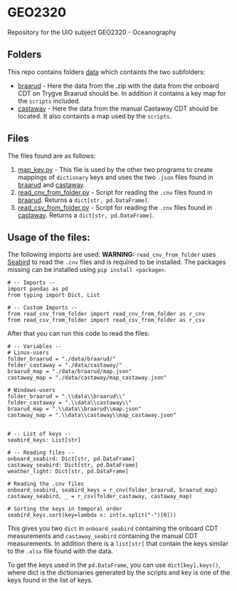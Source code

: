 # GEO2320
Repository for the UiO subject GEO2320 - Oceanography

## Folders
This repo contains folders [data](data) which containts the two subfolders:
* [braarud](data/braarud) - Here the data from the .zip with the data from the onboard CDT on Trygve Braarud should be. In addition it contains a key map for the `scripts` included. 
* [castaway](data/castaway) - Here the data from the manual Castaway CDT should be located. It also containts a map used by the `scripts`.  

## Files 
The files found are as follows:
1. [map_key.py](map_keys.py) - This file is used by the other two programs to create mappings of `dictionary` keys and uses the two `.json` files found in [braarud](data/braarud) and [castaway](data/castaway).
2. [read_cnv_from_folder.py](read_cnv_from_folder.py) - Script for reading the `.cnv` files found in [braarud](data/braarud). Returns a `dict[str, pd.DataFrame]`. 
4. [read_csv_from_folder.py](read_csv_from_folder.py) - Script for reading the `.cnv` files found in [castaway](data/castaway). Returns a `dict[str, pd.DataFrame]`.

## Usage of the files:
The following imports are used: 
**WARNING:** `read_cnv_from_folder` uses [Seabird](https://seabird.readthedocs.io/en/latest/install.html) to read the `.cnv` files and is required to be installed.
The packages missing can be installed using `pip install <package>`. 

``` 
# -- Imports --
import pandas as pd
from typing import Dict, List

# -- Custom Imports --
from read_cnv_from_folder import read_cnv_from_folder as r_cnv
from read_csv_from_folder import read_csv_from_folder as r_csv
```

After that you can run this code to read the files:

```
# -- Variables -- 
# Linux-users
folder_braarud = "./data/braarud/"
folder_castaway = "./data/castaway/"
braarud_map = "./data/braarud/map.json"
castaway_map = "./data/castaway/map_castaway.json"

# Windows-users
folder_braarud = ".\\data\\braarud\\"
folder_castaway = ".\\data\\castaway\\"
braarud_map = ".\\data\\braarud\\map.json"
castaway_map = ".\\data\\castaway\\map_castaway.json"


# -- List of keys --
seabird_keys: List[str]

# -- Reading files --
onboard_seabird: Dict[str, pd.DataFrame]
castaway_seabird: Dict[str, pd.DataFrame]
weather_light: Dict[str, pd.DataFrame]

# Reading the .cnv files
onboard_seabird, seabird_keys = r_cnv(folder_braarud, braarud_map)
castaway_seabird, _ = r_csv(folder_castaway, castaway_map)

# Sorting the keys in temporal order
seabird_keys.sort(key=lambda x: int(x.split("-")[0]))
```

This gives you two `dict` in `onboard_seabird` containing the onboard CDT measurements and `castaway_seabird` containing the manual CDT measurements.
In addition there is a `list[str]` that contain the keys similar to the `.xlsx` file found with the data. 

To get the keys used in the `pd.DataFrame`, you can use `dict[key].keys()`, where dict is the dictioniaries generated by the scripts and key is one of the keys found in the list of keys. 

